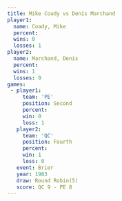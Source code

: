 ```yaml
---
title: Mike Coady vs Denis Marchand
player1:               
  name: Coady, Mike    
  percent:             
  wins: 0              
  losses: 1            
player2:               
  name: Marchand, Denis
  percent:             
  wins: 1              
  losses: 0            
games:
 - player1:          
     team: 'PE'      
     position: Second
     percent:        
     win: 0          
     loss: 1         
   player2:          
     team: 'QC'      
     position: Fourth
     percent:        
     win: 1          
     loss: 0         
   event: Brier        
   year: 1983          
   draw: Round Robin(5)
   score: QC 9 - PE 8  
---
```

